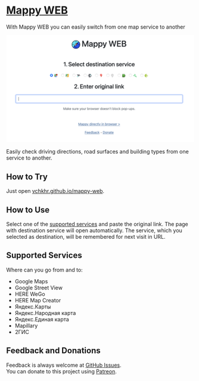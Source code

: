 # [Mappy WEB](https://vchkhr.github.io/mappy-web)
With Mappy WEB you can easily switch from one map service to another

![Mappy Demo](https://raw.githubusercontent.com/vchkhr/mappy-web/main/img/demo.png)

Easily check driving directions, road surfaces and building types from one service to another.

## How to Try
Just open [vchkhr.github.io/mappy-web](https://vchkhr.github.io/mappy-web).

## How to Use
Select one of the [supported services](#supported-services) and paste the original link. The page with destination service will open automatically. The service, which you selected as destination, will be remembered for next visit in URL.

## Supported Services
Where can you go from and to:
* Google Maps
* Google Street View
* HERE WeGo
* HERE Map Creator
* Яндекс.Карты
* Яндекс.Народная карта
* Яндекс.Единая карта
* Mapillary
* 2ГИС

## Feedback and Donations
Feedback is always welcome at [GitHub Issues](https://github.com/vchkhr/mappy-web/issues).\
You can donate to this project using [Patreon](https://patreon.com/vchkhr).
